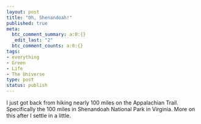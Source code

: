 ```yaml
---
layout: post
title: "Oh, Shenandoah!"
published: true
meta:
  btc_comment_summary: a:0:{}
  _edit_last: "2"
  btc_comment_counts: a:0:{}
tags:
- everything
- Green
- Life
- The Universe
type: post
status: publish
---
```

I just got back from hiking nearly 100 miles on the Appalachian Trail. Specifically the 100 miles in Shenandoah National Park in Virginia. More on this after I settle in a little.
